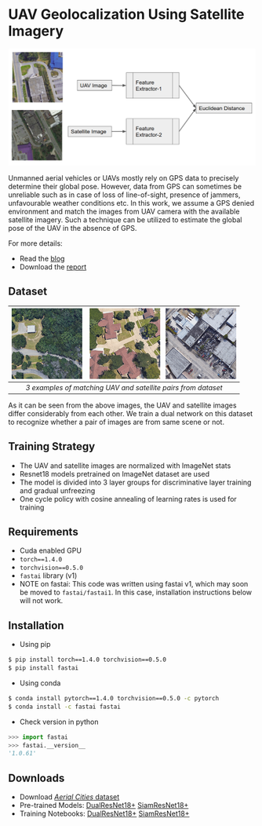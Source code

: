 # UAV Geolocalization Using Satellite Imagery

![network](assets/dual-arch.png)

Unmanned aerial vehicles or UAVs mostly rely on GPS data to precisely determine their global pose. However, data from GPS can sometimes be unreliable such as in case of loss of line-of-sight, presence of jammers, unfavourable weather conditions etc. In this work, we assume a GPS denied environment and match the images from UAV camera with the available satellite imagery. Such a technique can be utilized to estimate the global pose of the UAV in the absence of GPS. 

For more details:
* Read the [blog](https://abhinavtripathi95.github.io/lets-talk/technical/2020/08/03/uav-geolocalization.html)
* Download the [report](https://github.com/abhinavtripathi95/geolocalization/raw/master/assets/thesis.pdf)

## Dataset
| ![pair1](assets/pair1.gif) &nbsp;&nbsp; ![pair2](assets/pair2.gif) &nbsp;&nbsp;![pair3](assets/pair3.gif) |
|:--:| 
| *3 examples of matching UAV and satellite pairs from dataset* |

As it can be seen from the above images, the UAV and satellite images 
differ considerably from each other. We train a dual network on this 
dataset to recognize whether a pair of images are from same scene or not.

## Training Strategy
* The UAV and satellite images are normalized with ImageNet stats
* Resnet18 models pretrained on ImageNet dataset are used 
* The model is divided into 3 layer groups for discriminative layer training
and gradual unfreezing
* One cycle policy with cosine annealing of learning rates is used for training

## Requirements
* Cuda enabled GPU
* `torch==1.4.0`
* `torchvision==0.5.0`
* `fastai` library (v1)
* NOTE on fastai: This code was written using fastai v1, which may soon be moved to `fastai/fastai1`. In this case, installation instructions below will not work. 

## Installation

* Using pip
```bash
$ pip install torch==1.4.0 torchvision==0.5.0
$ pip install fastai
```
* Using conda
```bash
$ conda install pytorch==1.4.0 torchvision==0.5.0 -c pytorch
$ conda install -c fastai fastai 
```
* Check version in python
```python
>>> import fastai
>>> fastai.__version__
'1.0.61'
```

## Downloads
* Download [*Aerial Cities* dataset](https://uofi.app.box.com/s/4jfvpmxwiob0hcg25z4lgd5qgnk0q8nb)
* Pre-trained Models: [DualResNet18+](https://github.com/abhinavtripathi95/geolocalization/raw/master/models/R00_allcities_export) [SiamResNet18+](https://github.com/abhinavtripathi95/geolocalization/raw/master/models/R00b_allcities_export)
* Training Notebooks: [DualResNet18+](R00_allcities_dualres.ipynb) [SiamResNet18+](R00b_allcities_siamres.ipynb)
